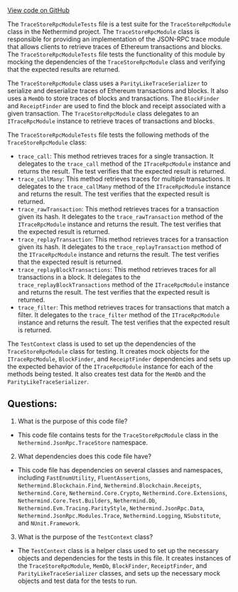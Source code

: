 [View code on GitHub](https://github.com/nethermindeth/nethermind/Nethermind.JsonRpc.TraceStore.Tests/TraceStoreRpcModuleTests.cs)

The `TraceStoreRpcModuleTests` file is a test suite for the `TraceStoreRpcModule` class in the Nethermind project. The `TraceStoreRpcModule` class is responsible for providing an implementation of the JSON-RPC trace module that allows clients to retrieve traces of Ethereum transactions and blocks. The `TraceStoreRpcModuleTests` file tests the functionality of this module by mocking the dependencies of the `TraceStoreRpcModule` class and verifying that the expected results are returned.

The `TraceStoreRpcModule` class uses a `ParityLikeTraceSerializer` to serialize and deserialize traces of Ethereum transactions and blocks. It also uses a `MemDb` to store traces of blocks and transactions. The `BlockFinder` and `ReceiptFinder` are used to find the block and receipt associated with a given transaction. The `TraceStoreRpcModule` class delegates to an `ITraceRpcModule` instance to retrieve traces of transactions and blocks.

The `TraceStoreRpcModuleTests` file tests the following methods of the `TraceStoreRpcModule` class:

- `trace_call`: This method retrieves traces for a single transaction. It delegates to the `trace_call` method of the `ITraceRpcModule` instance and returns the result. The test verifies that the expected result is returned.
- `trace_callMany`: This method retrieves traces for multiple transactions. It delegates to the `trace_callMany` method of the `ITraceRpcModule` instance and returns the result. The test verifies that the expected result is returned.
- `trace_rawTransaction`: This method retrieves traces for a transaction given its hash. It delegates to the `trace_rawTransaction` method of the `ITraceRpcModule` instance and returns the result. The test verifies that the expected result is returned.
- `trace_replayTransaction`: This method retrieves traces for a transaction given its hash. It delegates to the `trace_replayTransaction` method of the `ITraceRpcModule` instance and returns the result. The test verifies that the expected result is returned.
- `trace_replayBlockTransactions`: This method retrieves traces for all transactions in a block. It delegates to the `trace_replayBlockTransactions` method of the `ITraceRpcModule` instance and returns the result. The test verifies that the expected result is returned.
- `trace_filter`: This method retrieves traces for transactions that match a filter. It delegates to the `trace_filter` method of the `ITraceRpcModule` instance and returns the result. The test verifies that the expected result is returned.

The `TestContext` class is used to set up the dependencies of the `TraceStoreRpcModule` class for testing. It creates mock objects for the `ITraceRpcModule`, `BlockFinder`, and `ReceiptFinder` dependencies and sets up the expected behavior of the `ITraceRpcModule` instance for each of the methods being tested. It also creates test data for the `MemDb` and the `ParityLikeTraceSerializer`.
## Questions: 
 1. What is the purpose of this code file?
- This code file contains tests for the `TraceStoreRpcModule` class in the `Nethermind.JsonRpc.TraceStore` namespace.

2. What dependencies does this code file have?
- This code file has dependencies on several classes and namespaces, including `FastEnumUtility`, `FluentAssertions`, `Nethermind.Blockchain.Find`, `Nethermind.Blockchain.Receipts`, `Nethermind.Core`, `Nethermind.Core.Crypto`, `Nethermind.Core.Extensions`, `Nethermind.Core.Test.Builders`, `Nethermind.Db`, `Nethermind.Evm.Tracing.ParityStyle`, `Nethermind.JsonRpc.Data`, `Nethermind.JsonRpc.Modules.Trace`, `Nethermind.Logging`, `NSubstitute`, and `NUnit.Framework`.

3. What is the purpose of the `TestContext` class?
- The `TestContext` class is a helper class used to set up the necessary objects and dependencies for the tests in this file. It creates instances of the `TraceStoreRpcModule`, `MemDb`, `BlockFinder`, `ReceiptFinder`, and `ParityLikeTraceSerializer` classes, and sets up the necessary mock objects and test data for the tests to run.
